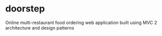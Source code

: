 # doorstep
Online multi-restaurant food ordering web application built using MVC 2 architecture and design patterns
